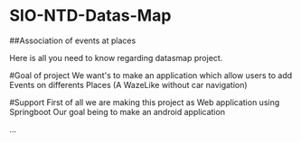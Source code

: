 # SIO-NTD-Datas-Map
##Association of events at places

Here is all you need to know regarding datasmap project.

#Goal of project
We want's to make an application which allow users to add Events on differents Places (A WazeLike without car navigation)

#Support
First of all we are making this project as Web application using Springboot
Our goal being to make an android application


...
